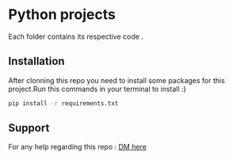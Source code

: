 # Python projects

  Each folder contains its respective code .
## Installation
After clonning this repo you need to install some packages for this project.Run this commands in your terminal to install :)

```bash
pip install -r requirements.txt
```
## Support 
For any help regarding this repo :     [DM here ](https://www.instagram.com/codefever.exe/)       

